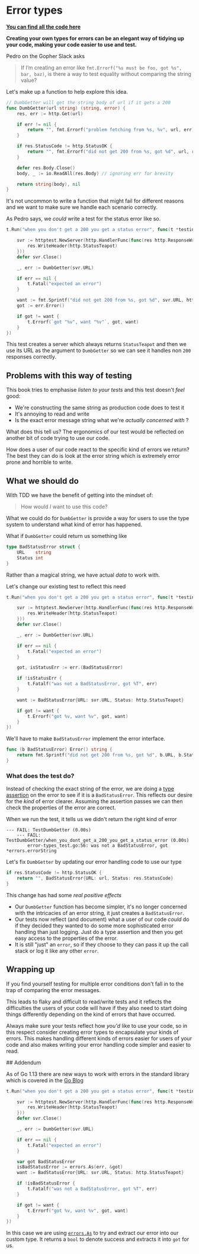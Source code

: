 # Error types

**[You can find all the code here](https://github.com/quii/learn-go-with-tests/tree/main/q-and-a/error-types)**

**Creating your own types for errors can be an elegant way of tidying up your code, making your code easier to use and test.**

Pedro on the Gopher Slack asks

> If I’m creating an error like `fmt.Errorf("%s must be foo, got %s", bar, baz)`, is there a way to test equality without comparing the string value?

Let's make up a function to help explore this idea.

```go
// DumbGetter will get the string body of url if it gets a 200
func DumbGetter(url string) (string, error) {
	res, err := http.Get(url)

	if err != nil {
		return "", fmt.Errorf("problem fetching from %s, %v", url, err)
	}

	if res.StatusCode != http.StatusOK {
		return "", fmt.Errorf("did not get 200 from %s, got %d", url, res.StatusCode)
	}

	defer res.Body.Close()
	body, _ := io.ReadAll(res.Body) // ignoring err for brevity

	return string(body), nil
}
```

It's not uncommon to write a function that might fail for different reasons and we want to make sure we handle each scenario correctly.

As Pedro says, we _could_ write a test for the status error like so.

```go
t.Run("when you don't get a 200 you get a status error", func(t *testing.T) {

	svr := httptest.NewServer(http.HandlerFunc(func(res http.ResponseWriter, req *http.Request) {
		res.WriteHeader(http.StatusTeapot)
	}))
	defer svr.Close()

	_, err := DumbGetter(svr.URL)

	if err == nil {
		t.Fatal("expected an error")
	}

	want := fmt.Sprintf("did not get 200 from %s, got %d", svr.URL, http.StatusTeapot)
	got := err.Error()

	if got != want {
		t.Errorf(`got "%v", want "%v"`, got, want)
	}
})
```

This test creates a server which always returns `StatusTeapot` and then we use its URL as the argument to `DumbGetter` so we can see it handles non `200` responses correctly.

## Problems with this way of testing

This book tries to emphasise _listen to your tests_ and this test doesn't _feel_ good:

- We're constructing the same string as production code does to test it
- It's annoying to read and write
- Is the exact error message string what we're _actually concerned with_ ?

What does this tell us? The ergonomics of our test would be reflected on another bit of code trying to use our code.

How does a user of our code react to the specific kind of errors we return? The best they can do is look at the error string which is extremely error prone and horrible to write.

## What we should do

With TDD we have the benefit of getting into the mindset of:

> How would _I_ want to use this code?

What we could do for `DumbGetter` is provide a way for users to use the type system to understand what kind of error has happened.

What if `DumbGetter` could return us something like

```go
type BadStatusError struct {
	URL    string
	Status int
}
```

Rather than a magical string, we have actual _data_ to work with.

Let's change our existing test to reflect this need

```go
t.Run("when you don't get a 200 you get a status error", func(t *testing.T) {

	svr := httptest.NewServer(http.HandlerFunc(func(res http.ResponseWriter, req *http.Request) {
		res.WriteHeader(http.StatusTeapot)
	}))
	defer svr.Close()

	_, err := DumbGetter(svr.URL)

	if err == nil {
		t.Fatal("expected an error")
	}

	got, isStatusErr := err.(BadStatusError)

	if !isStatusErr {
		t.Fatalf("was not a BadStatusError, got %T", err)
	}

	want := BadStatusError{URL: svr.URL, Status: http.StatusTeapot}

	if got != want {
		t.Errorf("got %v, want %v", got, want)
	}
})
```

We'll have to make `BadStatusError` implement the error interface.

```go
func (b BadStatusError) Error() string {
	return fmt.Sprintf("did not get 200 from %s, got %d", b.URL, b.Status)
}
```

### What does the test do?

Instead of checking the exact string of the error, we are doing a [type assertion](https://tour.golang.org/methods/15) on the error to see if it is a `BadStatusError`. This reflects our desire for the _kind_ of error clearer. Assuming the assertion passes we can then check the properties of the error are correct.

When we run the test, it tells us we didn't return the right kind of error

```
--- FAIL: TestDumbGetter (0.00s)
    --- FAIL: TestDumbGetter/when_you_dont_get_a_200_you_get_a_status_error (0.00s)
    	error-types_test.go:56: was not a BadStatusError, got *errors.errorString
```

Let's fix `DumbGetter` by updating our error handling code to use our type

```go
if res.StatusCode != http.StatusOK {
	return "", BadStatusError{URL: url, Status: res.StatusCode}
}
```

This change has had some _real positive effects_

- Our `DumbGetter` function has become simpler, it's no longer concerned with the intricacies of an error string, it just creates a `BadStatusError`.
- Our tests now reflect (and document) what a user of our code _could_ do if they decided they wanted to do some more sophisticated error handling than just logging. Just do a type assertion and then you get easy access to the properties of the error.
- It is still "just" an `error`, so if they choose to they can pass it up the call stack or log it like any other `error`.

## Wrapping up

If you find yourself testing for multiple error conditions don't fall in to the trap of comparing the error messages.

This leads to flaky and difficult to read/write tests and it reflects the difficulties the users of your code will have if they also need to start doing things differently depending on the kind of errors that have occurred.

Always make sure your tests reflect how _you'd_ like to use your code, so in this respect consider creating error types to encapsulate your kinds of errors. This makes handling different kinds of errors easier for users of your code and also makes writing your error handling code simpler and easier to read.

## Addendum

As of Go 1.13 there are new ways to work with errors in the standard library which is covered in the [Go Blog](https://blog.golang.org/go1.13-errors)

```go
t.Run("when you don't get a 200 you get a status error", func(t *testing.T) {

	svr := httptest.NewServer(http.HandlerFunc(func(res http.ResponseWriter, req *http.Request) {
		res.WriteHeader(http.StatusTeapot)
	}))
	defer svr.Close()

	_, err := DumbGetter(svr.URL)

	if err == nil {
		t.Fatal("expected an error")
	}

	var got BadStatusError
	isBadStatusError := errors.As(err, &got)
	want := BadStatusError{URL: svr.URL, Status: http.StatusTeapot}

	if !isBadStatusError {
		t.Fatalf("was not a BadStatusError, got %T", err)
	}

	if got != want {
		t.Errorf("got %v, want %v", got, want)
	}
})
```

In this case we are using [`errors.As`](https://pkg.go.dev/errors#example-As) to try and extract our error into our custom type. It returns a `bool` to denote success and extracts it into `got` for us.
